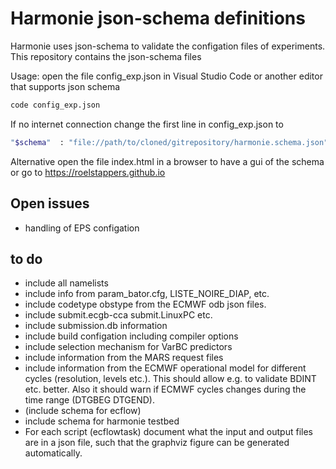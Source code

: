 # Harmonie json-schema definitions 

Harmonie uses json-schema to validate the configation files of experiments. This repository contains the json-schema files 

Usage: open the file config_exp.json in Visual Studio Code or another editor that supports json schema

```bash
code config_exp.json
```

If no internet connection change the first line in config_exp.json to 

```bash
"$schema"  : "file://path/to/cloned/gitrepository/harmonie.schema.json",
```

Alternative open the file index.html in a browser to have a gui of the schema or go to https://roelstappers.github.io

## Open issues 
- handling of  EPS configation 

## to do
- include all namelists
- include info from param_bator.cfg, LISTE_NOIRE_DIAP, etc.
- include codetype obstype from the ECMWF odb json files.
- include submit.ecgb-cca submit.LinuxPC etc.
- include submission.db information
- include build configation including compiler options
- include selection mechanism for VarBC predictors
- include information from the MARS request files
- include information from the ECMWF operational model for different cycles (resolution, levels etc.). This should allow e.g. to validate BDINT etc. better. Also it should warn if ECMWF cycles changes during the time range (DTGBEG DTGEND). 
- (include schema for ecflow) 
- include schema for harmonie testbed
- For each script (ecflowtask) document what the input and output files are in a json file, such that the graphviz figure can be generated automatically. 


